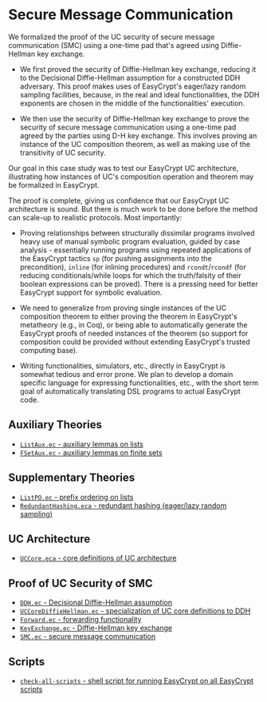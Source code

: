 Secure Message Communication
====================================================================

We formalized the proof of the UC security of secure message
communication (SMC) using a one-time pad that's agreed using
Diffie-Hellman key exchange.

* We first proved the security of Diffie-Hellman key exchange,
  reducing it to the Decisional Diffie-Hellman assumption for a
  constructed DDH adversary. This proof makes uses of EasyCrypt's
  eager/lazy random sampling facilities, because, in the real and
  ideal functionalities, the DDH exponents are chosen in the middle of
  the functionalities' execution.

* We then use the security of Diffie-Hellman key exchange to prove the
  security of secure message communication using a one-time pad agreed
  by the parties using D-H key exchange. This involves proving an
  instance of the UC composition theorem, as well as making use of
  the transitivity of UC security.

Our goal in this case study was to test our EasyCrypt UC architecture,
illustrating how instances of UC's composition operation and theorem
may be formalized in EasyCrypt.

The proof is complete, giving us confidence that our EasyCrypt UC
architecture is sound. But there is much work to be done before
the method can scale-up to realistic protocols. Most importantly:

* Proving relationships between structurally dissimilar programs
  involved heavy use of manual symbolic program evaluation, guided by
  case analysis - essentially running programs using repeated
  applications of the EasyCrypt tactics `sp` (for pushing assignments
  into the precondition), `inline` (for inlining procedures) and
  `rcondt`/`rcondf` (for reducing conditionals/while loops for which
  the truth/falsity of their boolean expressions can be proved).  There is
  a pressing need for better EasyCrypt support for symbolic
  evaluation.

* We need to generalize from proving single instances of the UC
  composition theorem to either proving the theorem in EasyCrypt's
  metatheory (e.g., in Coq), or being able to automatically generate
  the EasyCrypt proofs of needed instances of the theorem (so support
  for composition could be provided without extending EasyCrypt's trusted
  computing base).

* Writing functionalities, simulators, etc., directly in EasyCrypt is
  somewhat tedious and error prone. We plan to develop a domain
  specific language for expressing functionalities, etc., with the
  short term goal of automatically translating DSL programs to actual
  EasyCrypt code.

Auxiliary Theories
--------------------------------------------------------------------

* [`ListAux.ec` - auxiliary lemmas on lists](ListAux.ec)
* [`FSetAux.ec` - auxiliary lemmas on finite sets](FSetAux.ec)

Supplementary Theories
--------------------------------------------------------------------

* [`ListPO.ec` - prefix ordering on lists](ListPO.ec)
* [`RedundantHashing.eca` - redundant hashing (eager/lazy random
   sampling)](RedundantHashing.eca)

UC Architecture
--------------------------------------------------------------------
* [`UCCore.eca` - core definitions of UC architecture](UCCore.eca)

Proof of UC Security of SMC
--------------------------------------------------------------------

* [`DDH.ec` - Decisional Diffie-Hellman assumption](DDH.ec)
* [`UCCoreDiffieHellman.ec` - specialization of UC core definitions
   to DDH](UCCoreDiffieHellman.ec)
* [`Forward.ec` - forwarding functionality](Forward.ec)
* [`KeyExchange.ec` - Diffie-Hellman key exchange](KeyExchange.ec)
* [`SMC.ec` - secure message communication](SMC.ec)

Scripts
--------------------------------------------------------------------

* [`check-all-scripts` - shell script for running EasyCrypt on
   all EasyCrypt scripts](check-all-scripts)
